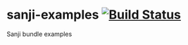 sanji-examples [![Build Status](https://travis-ci.org/Sanji-IO/sanji-examples.svg)](https://travis-ci.org/Sanji-IO/sanji-examples)
==============

Sanji bundle examples
